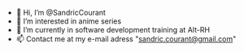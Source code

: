 - 👋 Hi, I’m @SandricCourant
- 👀 I’m interested in anime series
- 🌱 I’m currently in software development training at Alt-RH
- 📫 Contact me at my e-mail adress "sandric.courant@gmail.com"

<!---
SandricCourant/SandricCourant is a ✨ special ✨ repository because its `README.md` (this file) appears on your GitHub profile.
You can click the Preview link to take a look at your changes.
--->

